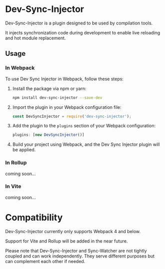 # Dev-Sync-Injector

Dev-Sync-Injector is a plugin designed to be used by compilation tools.

It injects synchronization code during development to enable live reloading and hot module replacement.

## Usage

### In Webpack
To use Dev Sync Injector in Webpack, follow these steps:

1. Install the package via npm or yarn:
   ```bash
   npm install dev-sync-injector --save-dev

2. Import the plugin in your Webpack configuration file:
   ```javascript
   const DevSyncInjector = require('dev-sync-injector');
   
3. Add the plugin to the `plugins` section of your Webpack configuration:
   ```javascript
   plugins: [new DevSyncInjector()]

4. Build your project using Webpack, and the Dev Sync Injector plugin will be applied.

### In Rollup
coming soon...

### In Vite
coming soon...

# Compatibility
Dev-Sync-Injector currently only supports Webpack 4 and below.

Support for Vite and Rollup will be added in the near future.

Please note that Dev-Sync-Injector and Sync-Watcher are not tightly coupled and can work independently. They serve different purposes but can complement each other if needed.
